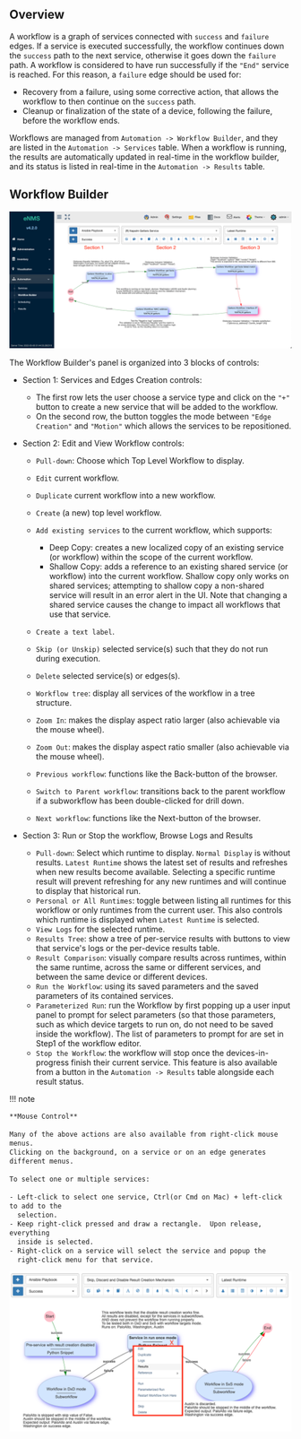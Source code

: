 
## Overview 

A workflow is a graph of services connected with `success` and `failure`
edges. If a service is executed successfully, the workflow continues
down the `success` path to the next service, otherwise it goes down the
`failure` path. A workflow is considered to have run successfully if the
`"End"` service is reached. For this reason, a `failure` edge should be
used for:

- Recovery from a failure, using some corrective action, that allows
  the workflow to then continue on the `success` path.
- Cleanup or finalization of the state of a device, following the
  failure, before the workflow ends.

Workflows are managed from `Automation -> Workflow Builder`, and they are listed
in the `Automation -> Services` table. When a workflow is running, the results
are automatically updated in real-time in the workflow builder, and its
status is listed in real-time in the `Automation -> Results` table.

## Workflow Builder

![Workflow builder](../_static/automation/workflows/workflow_builder.png)

The Workflow Builder's panel is organized into 3 blocks of controls:

- Section 1: Services and Edges Creation controls:

    - The first row lets the user choose a service type and click on the
      `"+"` button to create a new service that will be added to the workflow.
    - On the second row, the button toggles the mode between `"Edge
      Creation"` and `"Motion"` which allows the services to be repositioned.

- Section 2: Edit and View Workflow controls:

    - `Pull-down`: Choose which Top Level Workflow to display.
    - `Edit` current workflow.
    - `Duplicate` current workflow into a new workflow.
    - `Create` (a new) top level workflow.
    - `Add existing services` to the current workflow, which supports:
    
        - Deep Copy: creates a new localized copy of an existing service (or 
          workflow) within the scope of the current workflow.
        - Shallow Copy: adds a reference to an existing shared service (or 
          workflow) into the current workflow. Shallow copy only works on
          shared services; attempting to shallow copy a non-shared service will
          result in an error alert in the UI. Note that changing a shared
          service causes the change to impact all workflows that use that
          service.
   
    - `Create a text label`.
    - `Skip (or Unskip)` selected service(s) such that they do not run during
      execution.
    - `Delete` selected service(s) or edges(s).
    - `Workflow tree`: display all services of the workflow in a tree structure.
    - `Zoom In`: makes the display aspect ratio larger (also achievable via the
       mouse wheel).
    - `Zoom Out`: makes the display aspect ratio smaller (also achievable via
       the mouse wheel).
    - `Previous workflow`: functions like the Back-button of the browser.
    - `Switch to Parent workflow`: transitions back to the parent workflow if
      a subworkflow has been double-clicked for drill down.
    - `Next workflow`: functions like the Next-button of the browser.

-   Section 3: Run or Stop the workflow, Browse Logs and Results

    - `Pull-down`: Select which runtime to display. `Normal Display` is without
      results. `Latest Runtime` shows the latest set of results and refreshes
      when new results become available. Selecting a specific runtime result
      will prevent refreshing for any new runtimes and will continue to
      display that historical run.
    - `Personal or All Runtimes`: toggle between listing all runtimes for this
      workflow or only runtimes from the current user. This also controls
      which runtime is displayed when `Latest Runtime` is selected.
    - `View Logs` for the selected runtime.
    - `Results Tree`: show a tree of per-service results with buttons to view
      that service's logs or the per-device results table.
    - `Result Comparison`: visually compare results across runtimes, within the
      same runtime, across the same or different services, and between the
      same device or different devices.
    - `Run the Workflow`: using its saved parameters and the saved parameters
      of its contained services.
    - `Parameterized Run`:  run the Workflow by first popping up a user input
      panel to prompt for select parameters (so that those parameters, such
      as which device targets to run on, do not need to be saved inside the
      workflow).  The list of parameters to prompt for are set in Step1 of
      the workflow editor.
    - `Stop the Workflow`:  the workflow will stop once the devices-in-progress
      finish their current service. This feature is also available from a button
      in the `Automation -> Results` table alongside each result status.

!!! note

    **Mouse Control**
    
    Many of the above actions are also available from right-click mouse menus.
    Clicking on the background, on a service or on an edge generates
    different menus.
    
    To select one or multiple services:
    
    - Left-click to select one service, Ctrl(or Cmd on Mac) + left-click to add to the
      selection.
    - Keep right-click pressed and draw a rectangle.  Upon release, everything
      inside is selected.
    - Right-click on a service will select the service and popup the 
      right-click menu for that service.
    
![Workflow builder](../_static/automation/workflows/right_mouse_click_menu.png)
